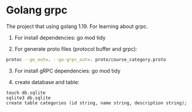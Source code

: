 # Golang grpc

The project that using golang 1.19. For learning about grpc.

1. For install dependencies: go mod tidy

2. For generate proto files (protocol buffer and grpc):

```bash
protoc --go_out=. --go-grpc_out=. proto/course_category.proto
```

3. For install gRPC dependencies: go mod tidy

4. create database and table:

```
touch db.sqlite
sqlite3 db.sqlite
create table categories (id string, name string, description string);
```